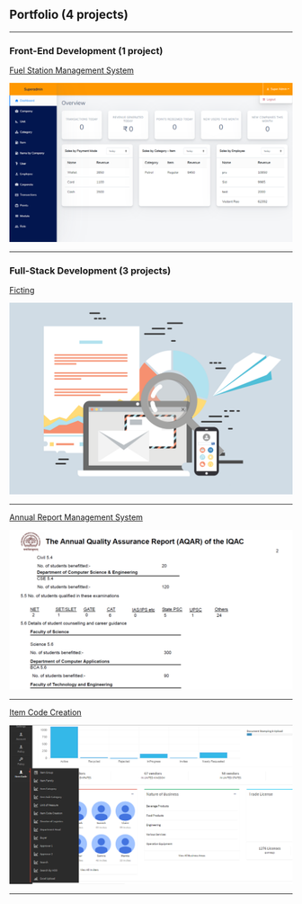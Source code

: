 ## Portfolio (4 projects)

---

### Front-End Development (1 project)

[Fuel Station Management System](/pages/fuel_station)

<kbd><img src="images/fuel_station/1.png?raw=true"/></kbd>

---

### Full-Stack Development (3 projects)

[Ficting](/pages/ficting)

<kbd><img src="images/placeholder.png?raw=true"/></kbd>

---
[Annual Report Management System](/pages/annual_report)

<kbd><img src="images/annual_report/1.png?raw=true"/></kbd>

---

[Item Code Creation](/pages/item_code_creation)

<kbd><img src="images/item_code_creation/1.png?raw=true"/></kbd>

---
